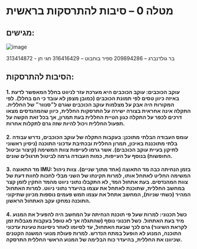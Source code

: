 # מטלה 0 – סיבות להתרסקות בראשית

## מגישים:

<img alt="image" src="https://user-images.githubusercontent.com/76903853/227769754-713de072-d8b9-4278-a46b-7792f9a923de.png">

בר גולדנברג – 209894286
ספיר בוחבוט – 316416429
חגי חן - 313414872

## הסיבות להתרסקות:

#### 1.	עוקב הכוכבים: עוקב הכוכבים היא מערכת עזר לניווט בחלל המאפשר לדעת באיזה כיוון טסים לפי תמונת הכוכבים (כמובן מצפן לא עובד כי הם בחלל). לפי המקורות היה אבק על מצלמות עוקב הכוכבים שגרם ל״סנוור״ של החללית. התקלה אינה אחראית בצורה ישירה על התרסקות החללית, כיוון שהמהנדסים מצאו דרכים לכפר על התקלה כגון הטיית החללית בעת תמרון, אך בכל זאת הקשה על תפעול החללית ויכול להיות שזה גרם לתקלות אחרות.

#### 2.	עומס העבודה הבלתי מתוכנן: בעקבות התקלה של עוקב הכוכבים, נדרש עבודה בלתי מתוכננת באיכון, תמרון החללית ובכתיבת עדכוני התוכנה (ניסיון ראשוני לתיקון בעיית עוקב הכוכבים). אשר גרמו לעייפות צוות המשימה (קיצור וביטול החופשות) בנוסף על העייפות, כמות העבודה גרמה לביטול תרגולים שונים.

#### 3.	מד התאוצה IMU: בזמן הנחיתה כבה מד התאוצה (אחד מתוך שניים). צוות ניהול המשימה החליט לאתחל אותו, למרות תקינתו של השני מבלי לחכות לחוות דעת של צוות המהנדסים. בעת אתחול המד, לא התקבלו נתוני ניווט מהמד התקין לזמן קצר במחשב החללית, שתוכנת לאתחל את עצמו בהיעדר נתוני ניווט. למרות האתחול המהיר (כשתי שניות), המחשב אתחל את עצמו חמש פעמים נוספות מכיוון שתיקוני התוכנה נמחקו עקב האתחול הראשון.

#### 4.	כשל תכנוני: למרות שעל פי תוכנת הנחיתה על המחשב היה להפעיל את המנוע מיד בעת האתחול. כשל תכנוני נוסף (שהתגלה אך לא טופל בעקבות מגבלות זמן לקראת השיגור) גרם לכך שבעת האתחול, עד לסיומו לאחר ניסיונות טעינת עדכוני התוכנה, המנוע לא הופעל במתח הנדרש. למרות פעולת מנועי המשנה הקטנים שכיוונו את החללית, בהיעדר כוח הבלימה של המנוע הראשי החללית התרסקה.
